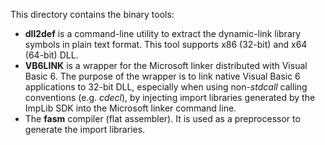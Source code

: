 This directory contains the binary tools:

- **dll2def** is a command-line utility to extract the dynamic-link library symbols in plain text format. This tool supports x86 (32-bit) and x64 (64-bit) DLL.
- **VB6LINK** is a wrapper for the Microsoft linker distributed with Visual Basic 6. The purpose of the wrapper is to link native Visual Basic 6 applications to 32-bit DLL, especially when using non-*stdcall* calling conventions (e.g. *cdecl*), by injecting import libraries generated by the ImpLib SDK into the Microsoft linker command line.
- The **fasm** compiler (flat assembler). It is used as a preprocessor to generate the import libraries.
